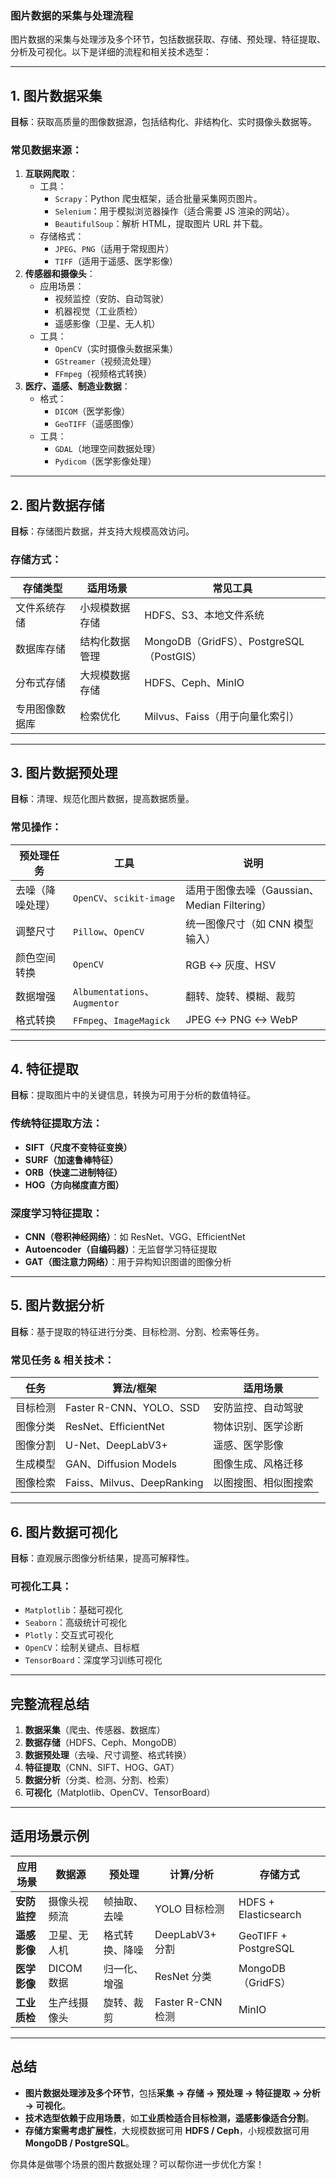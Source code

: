 ### **图片数据的采集与处理流程**

图片数据的采集与处理涉及多个环节，包括数据获取、存储、预处理、特征提取、分析及可视化。以下是详细的流程和相关技术选型：

------

## **1. 图片数据采集**

**目标**：获取高质量的图像数据源，包括结构化、非结构化、实时摄像头数据等。

### **常见数据来源**：

1. **互联网爬取**：
   - 工具：
     - `Scrapy`：Python 爬虫框架，适合批量采集网页图片。
     - `Selenium`：用于模拟浏览器操作（适合需要 JS 渲染的网站）。
     - `BeautifulSoup`：解析 HTML，提取图片 URL 并下载。
   - 存储格式：
     - `JPEG`、`PNG`（适用于常规图片）
     - `TIFF`（适用于遥感、医学影像）
2. **传感器和摄像头**：
   - 应用场景：
     - 视频监控（安防、自动驾驶）
     - 机器视觉（工业质检）
     - 遥感影像（卫星、无人机）
   - 工具：
     - `OpenCV`（实时摄像头数据采集）
     - `GStreamer`（视频流处理）
     - `FFmpeg`（视频格式转换）
3. **医疗、遥感、制造业数据**：
   - 格式：
     - `DICOM`（医学影像）
     - `GeoTIFF`（遥感图像）
   - 工具：
     - `GDAL`（地理空间数据处理）
     - `Pydicom`（医学影像处理）

------

## **2. 图片数据存储**

**目标**：存储图片数据，并支持大规模高效访问。

### **存储方式**：

| **存储类型**   | **适用场景**   | **常见工具**                             |
| -------------- | -------------- | ---------------------------------------- |
| 文件系统存储   | 小规模数据存储 | HDFS、S3、本地文件系统                   |
| 数据库存储     | 结构化数据管理 | MongoDB（GridFS）、PostgreSQL（PostGIS） |
| 分布式存储     | 大规模数据存储 | HDFS、Ceph、MinIO                        |
| 专用图像数据库 | 检索优化       | Milvus、Faiss（用于向量化索引）          |

------

## **3. 图片数据预处理**

**目标**：清理、规范化图片数据，提高数据质量。

### **常见操作**：

| **预处理任务**   | **工具**                      | **说明**                                     |
| ---------------- | ----------------------------- | -------------------------------------------- |
| 去噪（降噪处理） | `OpenCV`、`scikit-image`      | 适用于图像去噪（Gaussian、Median Filtering） |
| 调整尺寸         | `Pillow`、`OpenCV`            | 统一图像尺寸（如 CNN 模型输入）              |
| 颜色空间转换     | `OpenCV`                      | RGB ↔ 灰度、HSV                              |
| 数据增强         | `Albumentations`、`Augmentor` | 翻转、旋转、模糊、裁剪                       |
| 格式转换         | `FFmpeg`、`ImageMagick`       | JPEG ↔ PNG ↔ WebP                            |

------

## **4. 特征提取**

**目标**：提取图片中的关键信息，转换为可用于分析的数值特征。

### **传统特征提取方法**：

- **SIFT（尺度不变特征变换）**
- **SURF（加速鲁棒特征）**
- **ORB（快速二进制特征）**
- **HOG（方向梯度直方图）**

### **深度学习特征提取**：

- **CNN（卷积神经网络）**：如 ResNet、VGG、EfficientNet
- **Autoencoder（自编码器）**：无监督学习特征提取
- **GAT（图注意力网络）**：用于异构知识图谱的图像分析

------

## **5. 图片数据分析**

**目标**：基于提取的特征进行分类、目标检测、分割、检索等任务。

### **常见任务 & 相关技术**：

| **任务** | **算法/框架**              | **适用场景**         |
| -------- | -------------------------- | -------------------- |
| 目标检测 | Faster R-CNN、YOLO、SSD    | 安防监控、自动驾驶   |
| 图像分类 | ResNet、EfficientNet       | 物体识别、医学诊断   |
| 图像分割 | U-Net、DeepLabV3+          | 遥感、医学影像       |
| 生成模型 | GAN、Diffusion Models      | 图像生成、风格迁移   |
| 图像检索 | Faiss、Milvus、DeepRanking | 以图搜图、相似图搜索 |

------

## **6. 图片数据可视化**

**目标**：直观展示图像分析结果，提高可解释性。

### **可视化工具**：

- `Matplotlib`：基础可视化
- `Seaborn`：高级统计可视化
- `Plotly`：交互式可视化
- `OpenCV`：绘制关键点、目标框
- `TensorBoard`：深度学习训练可视化

------

## **完整流程总结**

1. **数据采集**（爬虫、传感器、数据库）
2. **数据存储**（HDFS、Ceph、MongoDB）
3. **数据预处理**（去噪、尺寸调整、格式转换）
4. **特征提取**（CNN、SIFT、HOG、GAT）
5. **数据分析**（分类、检测、分割、检索）
6. **可视化**（Matplotlib、OpenCV、TensorBoard）

------

## **适用场景示例**

| **应用场景** | **数据源**   | **预处理**     | **计算/分析**     | **存储方式**         |
| ------------ | ------------ | -------------- | ----------------- | -------------------- |
| **安防监控** | 摄像头视频流 | 帧抽取、去噪   | YOLO 目标检测     | HDFS + Elasticsearch |
| **遥感影像** | 卫星、无人机 | 格式转换、降噪 | DeepLabV3+ 分割   | GeoTIFF + PostgreSQL |
| **医学影像** | DICOM 数据   | 归一化、增强   | ResNet 分类       | MongoDB（GridFS）    |
| **工业质检** | 生产线摄像头 | 旋转、裁剪     | Faster R-CNN 检测 | MinIO                |

------

## **总结**

- **图片数据处理涉及多个环节**，包括**采集 → 存储 → 预处理 → 特征提取 → 分析 → 可视化**。
- **技术选型依赖于应用场景**，如**工业质检适合目标检测，遥感影像适合分割**。
- **存储方案需考虑扩展性**，大规模数据可用 **HDFS / Ceph**，小规模数据可用 **MongoDB / PostgreSQL**。

你具体是做哪个场景的图片数据处理？可以帮你进一步优化方案！